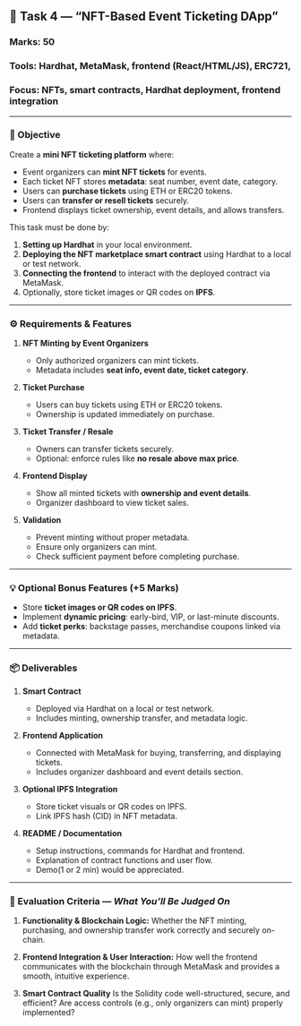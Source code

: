 
## 📖 Task 4 — “NFT-Based Event Ticketing DApp”

 ### **Marks:** 50
 ### **Tools:** Hardhat, MetaMask, frontend (React/HTML/JS), ERC721,
 ### **Focus:** NFTs, smart contracts, Hardhat deployment, frontend integration

---

### 🎯 Objective

Create a **mini NFT ticketing platform** where:

* Event organizers can **mint NFT tickets** for events.
* Each ticket NFT stores **metadata**: seat number, event date, category.
* Users can **purchase tickets** using ETH or ERC20 tokens.
* Users can **transfer or resell tickets** securely.
* Frontend displays ticket ownership, event details, and allows transfers.

This task must be done by:

1. **Setting up Hardhat** in your local environment.
2. **Deploying the NFT marketplace smart contract** using Hardhat to a local or test network.
3. **Connecting the frontend** to interact with the deployed contract via MetaMask.
4. Optionally, store ticket images or QR codes on **IPFS**.

---

### ⚙️ Requirements & Features

1. **NFT Minting by Event Organizers**

   * Only authorized organizers can mint tickets.
   * Metadata includes **seat info, event date, ticket category**.

2. **Ticket Purchase**

   * Users can buy tickets using ETH or ERC20 tokens.
   * Ownership is updated immediately on purchase.

3. **Ticket Transfer / Resale**

   * Owners can transfer tickets securely.
   * Optional: enforce rules like **no resale above max price**.

4. **Frontend Display**

   * Show all minted tickets with **ownership and event details**.
   * Organizer dashboard to view ticket sales.

5. **Validation**

   * Prevent minting without proper metadata.
   * Ensure only organizers can mint.
   * Check sufficient payment before completing purchase.

---

### 💡 Optional Bonus Features (+5 Marks)

* Store **ticket images or QR codes on IPFS**.
* Implement **dynamic pricing**: early-bird, VIP, or last-minute discounts.
* Add **ticket perks**: backstage passes, merchandise coupons linked via metadata.

---

### 📦 Deliverables

1. **Smart Contract**

   * Deployed via Hardhat on a local or test network.
   * Includes minting, ownership transfer, and metadata logic.

2. **Frontend Application**

   * Connected with MetaMask for buying, transferring, and displaying tickets.
   * Includes organizer dashboard and event details section.

3. **Optional IPFS Integration**

   * Store ticket visuals or QR codes on IPFS.
   * Link IPFS hash (CID) in NFT metadata.

4. **README / Documentation**

   * Setup instructions, commands for Hardhat and frontend.
   * Explanation of contract functions and user flow.
   * Demo(1 or 2 min) would be appreciated.


---

### 🧾 Evaluation Criteria — *What You’ll Be Judged On*

1. **Functionality & Blockchain Logic:**
   Whether the NFT minting, purchasing, and ownership transfer work correctly and securely on-chain.

2. **Frontend Integration & User Interaction:**
   How well the frontend communicates with the blockchain through MetaMask and provides a smooth, intuitive experience.

3. **Smart Contract Quality**
   Is the Solidity code well-structured, secure, and efficient? Are access controls (e.g., only organizers can mint) properly implemented? 
